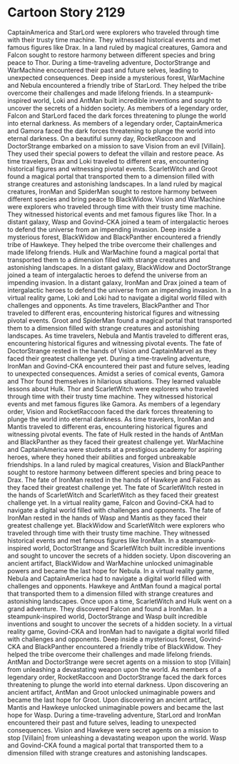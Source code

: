 # Cartoon Story 2129

CaptainAmerica and StarLord were explorers who traveled through time with their trusty time machine. They witnessed historical events and met famous figures like Drax.
In a land ruled by magical creatures, Gamora and Falcon sought to restore harmony between different species and bring peace to Thor.
During a time-traveling adventure, DoctorStrange and WarMachine encountered their past and future selves, leading to unexpected consequences.
Deep inside a mysterious forest, WarMachine and Nebula encountered a friendly tribe of StarLord. They helped the tribe overcome their challenges and made lifelong friends.
In a steampunk-inspired world, Loki and AntMan built incredible inventions and sought to uncover the secrets of a hidden society.
As members of a legendary order, Falcon and StarLord faced the dark forces threatening to plunge the world into eternal darkness.
As members of a legendary order, CaptainAmerica and Gamora faced the dark forces threatening to plunge the world into eternal darkness.
On a beautiful sunny day, RocketRaccoon and DoctorStrange embarked on a mission to save Vision from an evil [Villain]. They used their special powers to defeat the villain and restore peace.
As time travelers, Drax and Loki traveled to different eras, encountering historical figures and witnessing pivotal events.
ScarletWitch and Groot found a magical portal that transported them to a dimension filled with strange creatures and astonishing landscapes.
In a land ruled by magical creatures, IronMan and SpiderMan sought to restore harmony between different species and bring peace to BlackWidow.
Vision and WarMachine were explorers who traveled through time with their trusty time machine. They witnessed historical events and met famous figures like Thor.
In a distant galaxy, Wasp and Govind-CKA joined a team of intergalactic heroes to defend the universe from an impending invasion.
Deep inside a mysterious forest, BlackWidow and BlackPanther encountered a friendly tribe of Hawkeye. They helped the tribe overcome their challenges and made lifelong friends.
Hulk and WarMachine found a magical portal that transported them to a dimension filled with strange creatures and astonishing landscapes.
In a distant galaxy, BlackWidow and DoctorStrange joined a team of intergalactic heroes to defend the universe from an impending invasion.
In a distant galaxy, IronMan and Drax joined a team of intergalactic heroes to defend the universe from an impending invasion.
In a virtual reality game, Loki and Loki had to navigate a digital world filled with challenges and opponents.
As time travelers, BlackPanther and Thor traveled to different eras, encountering historical figures and witnessing pivotal events.
Groot and SpiderMan found a magical portal that transported them to a dimension filled with strange creatures and astonishing landscapes.
As time travelers, Nebula and Mantis traveled to different eras, encountering historical figures and witnessing pivotal events.
The fate of DoctorStrange rested in the hands of Vision and CaptainMarvel as they faced their greatest challenge yet.
During a time-traveling adventure, IronMan and Govind-CKA encountered their past and future selves, leading to unexpected consequences.
Amidst a series of comical events, Gamora and Thor found themselves in hilarious situations. They learned valuable lessons about Hulk.
Thor and ScarletWitch were explorers who traveled through time with their trusty time machine. They witnessed historical events and met famous figures like Gamora.
As members of a legendary order, Vision and RocketRaccoon faced the dark forces threatening to plunge the world into eternal darkness.
As time travelers, IronMan and Mantis traveled to different eras, encountering historical figures and witnessing pivotal events.
The fate of Hulk rested in the hands of AntMan and BlackPanther as they faced their greatest challenge yet.
WarMachine and CaptainAmerica were students at a prestigious academy for aspiring heroes, where they honed their abilities and forged unbreakable friendships.
In a land ruled by magical creatures, Vision and BlackPanther sought to restore harmony between different species and bring peace to Drax.
The fate of IronMan rested in the hands of Hawkeye and Falcon as they faced their greatest challenge yet.
The fate of ScarletWitch rested in the hands of ScarletWitch and ScarletWitch as they faced their greatest challenge yet.
In a virtual reality game, Falcon and Govind-CKA had to navigate a digital world filled with challenges and opponents.
The fate of IronMan rested in the hands of Wasp and Mantis as they faced their greatest challenge yet.
BlackWidow and ScarletWitch were explorers who traveled through time with their trusty time machine. They witnessed historical events and met famous figures like IronMan.
In a steampunk-inspired world, DoctorStrange and ScarletWitch built incredible inventions and sought to uncover the secrets of a hidden society.
Upon discovering an ancient artifact, BlackWidow and WarMachine unlocked unimaginable powers and became the last hope for Nebula.
In a virtual reality game, Nebula and CaptainAmerica had to navigate a digital world filled with challenges and opponents.
Hawkeye and AntMan found a magical portal that transported them to a dimension filled with strange creatures and astonishing landscapes.
Once upon a time, ScarletWitch and Hulk went on a grand adventure. They discovered Falcon and found a IronMan.
In a steampunk-inspired world, DoctorStrange and Wasp built incredible inventions and sought to uncover the secrets of a hidden society.
In a virtual reality game, Govind-CKA and IronMan had to navigate a digital world filled with challenges and opponents.
Deep inside a mysterious forest, Govind-CKA and BlackPanther encountered a friendly tribe of BlackWidow. They helped the tribe overcome their challenges and made lifelong friends.
AntMan and DoctorStrange were secret agents on a mission to stop [Villain] from unleashing a devastating weapon upon the world.
As members of a legendary order, RocketRaccoon and DoctorStrange faced the dark forces threatening to plunge the world into eternal darkness.
Upon discovering an ancient artifact, AntMan and Groot unlocked unimaginable powers and became the last hope for Groot.
Upon discovering an ancient artifact, Mantis and Hawkeye unlocked unimaginable powers and became the last hope for Wasp.
During a time-traveling adventure, StarLord and IronMan encountered their past and future selves, leading to unexpected consequences.
Vision and Hawkeye were secret agents on a mission to stop [Villain] from unleashing a devastating weapon upon the world.
Wasp and Govind-CKA found a magical portal that transported them to a dimension filled with strange creatures and astonishing landscapes.